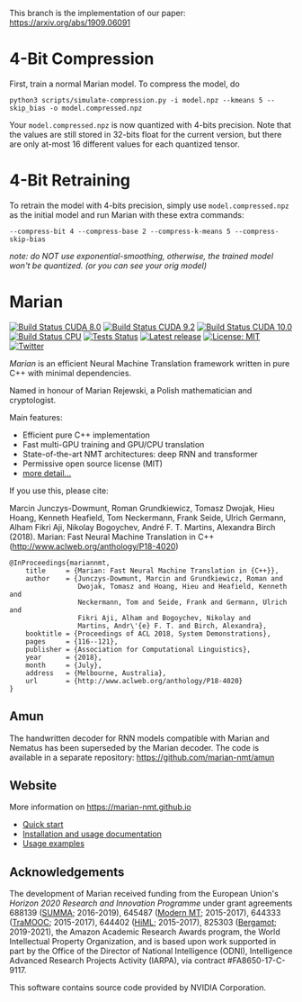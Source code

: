 This branch is the implementation of our paper: 
https://arxiv.org/abs/1909.06091

4-Bit Compression
======
First, train a normal Marian model.
To compress the model, do

```
python3 scripts/simulate-compression.py -i model.npz --kmeans 5 --skip_bias -o model.compressed.npz
```

Your `model.compressed.npz` is now quantized with 4-bits precision. Note that the values are still stored in 32-bits float for the current version, but there are only at-most 16 different values for each quantized tensor.

4-Bit Retraining
======

To retrain the model with 4-bits precision, simply use `model.compressed.npz` as the initial model and run Marian with these extra commands:
```
--compress-bit 4 --compress-base 2 --compress-k-means 5 --compress-skip-bias 
```

*note: do NOT use exponential-smoothing, otherwise, the trained model won't be quantized. (or you can see your orig model)*

Marian
======

[![Build Status CUDA 8.0](https://img.shields.io/jenkins/s/http/vali.inf.ed.ac.uk/jenkins/view/marian/job/marian-dev-cuda-8.0.svg?label=CUDA%208.0)](http://vali.inf.ed.ac.uk/jenkins/job/marian-dev-cuda-8.0/)
[![Build Status CUDA 9.2](https://img.shields.io/jenkins/s/http/vali.inf.ed.ac.uk/jenkins/view/marian/job/marian-dev.svg?label=CUDA%209.2)](http://vali.inf.ed.ac.uk/jenkins/job/marian-dev/)
[![Build Status CUDA 10.0](https://img.shields.io/jenkins/s/http/vali.inf.ed.ac.uk/jenkins/view/marian/job/marian-dev-cuda-10.0.svg?label=CUDA%2010.0)](http://vali.inf.ed.ac.uk/jenkins/job/marian-dev-cuda-10.0/)
[![Build Status CPU](https://img.shields.io/jenkins/s/http/vali.inf.ed.ac.uk/jenkins/view/marian/job/marian-dev-cpu.svg?label=CPU)](http://vali.inf.ed.ac.uk/jenkins/job/marian-dev-cpu/)
[![Tests Status](https://img.shields.io/jenkins/s/http/vali.inf.ed.ac.uk/jenkins/view/marian/job/marian-regression-tests.svg?label=tests)](http://vali.inf.ed.ac.uk/jenkins/job/marian-regression-tests/)
[![Latest release](https://img.shields.io/github/release/marian-nmt/marian.svg?label=release)](https://github.com/marian-nmt/marian/releases)
[![License: MIT](https://img.shields.io/badge/License-MIT-blue.svg)](./LICENSE.md)
[![Twitter](https://img.shields.io/twitter/follow/marian_nmt.svg?style=social)](https://twitter.com/intent/follow?screen_name=marian_nmt)

*Marian* is an efficient Neural Machine Translation framework written in pure
C++ with minimal dependencies.

Named in honour of Marian Rejewski, a Polish mathematician and cryptologist.

Main features:

- Efficient pure C++ implementation
- Fast multi-GPU training and GPU/CPU translation
- State-of-the-art NMT architectures: deep RNN and transformer
- Permissive open source license (MIT)
- [more detail...](https://marian-nmt.github.io/features)

If you use this, please cite:

Marcin Junczys-Dowmunt, Roman Grundkiewicz, Tomasz Dwojak, Hieu Hoang, Kenneth
Heafield, Tom Neckermann, Frank Seide, Ulrich Germann, Alham Fikri Aji, Nikolay
Bogoychev, André F. T. Martins, Alexandra Birch (2018). Marian: Fast Neural
Machine Translation in C++ (http://www.aclweb.org/anthology/P18-4020)

    @InProceedings{mariannmt,
        title     = {Marian: Fast Neural Machine Translation in {C++}},
        author    = {Junczys-Dowmunt, Marcin and Grundkiewicz, Roman and
                     Dwojak, Tomasz and Hoang, Hieu and Heafield, Kenneth and
                     Neckermann, Tom and Seide, Frank and Germann, Ulrich and
                     Fikri Aji, Alham and Bogoychev, Nikolay and
                     Martins, Andr\'{e} F. T. and Birch, Alexandra},
        booktitle = {Proceedings of ACL 2018, System Demonstrations},
        pages     = {116--121},
        publisher = {Association for Computational Linguistics},
        year      = {2018},
        month     = {July},
        address   = {Melbourne, Australia},
        url       = {http://www.aclweb.org/anthology/P18-4020}
    }

## Amun

The handwritten decoder for RNN models compatible with Marian and Nematus has
been superseded by the Marian decoder. The code is available in a separate
repository: https://github.com/marian-nmt/amun

## Website

More information on https://marian-nmt.github.io

- [Quick start](https://marian-nmt.github.io/quickstart)
- [Installation and usage documentation](https://marian-nmt.github.io/docs)
- [Usage examples](https://marian-nmt.github.io/examples)

## Acknowledgements

The development of Marian received funding from the European Union's
_Horizon 2020 Research and Innovation Programme_ under grant agreements
688139 ([SUMMA](http://www.summa-project.eu); 2016-2019),
645487 ([Modern MT](http://www.modernmt.eu); 2015-2017),
644333 ([TraMOOC](http://tramooc.eu/); 2015-2017),
644402 ([HiML](http://www.himl.eu/); 2015-2017),
825303 ([Bergamot](https://browser.mt/); 2019-2021),
the Amazon Academic Research Awards program,
the World Intellectual Property Organization,
and is based upon work supported in part by the Office of the Director of
National Intelligence (ODNI), Intelligence Advanced Research Projects Activity
(IARPA), via contract #FA8650-17-C-9117.

This software contains source code provided by NVIDIA Corporation.
